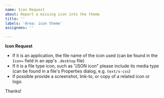 ```yaml
---
name: Icon Request
about: Report a missing icon into the theme
title: ''
labels: 'Area: icon theme'
assignees: ''

---
```


<!--
Thank you for contributing to **Yaru**, the Ubuntu's default Theme made by the Community.

Please consider to fill below information, this will help us to understand your request and we don't bother you with other questions :)

Thanks a lot!

(NOTE: you can remove all the text outside the "ISSUE TEMPLATE" message, thanks!)

------ ISSUE TEMPLATE starts HERE ------>

**Icon Request**

- If it is an application, the file name of the icon used (can be found in the `Icon=` field in an app's `.desktop` file)
- If it is a file type icon, such as "JSON icon" please include its media type (can be found in a file's Properties dialog, e.g. `text/x-css`)
- If possible provide a screenshot, link-to, or copy of a related icon or logo.

Thanks!
